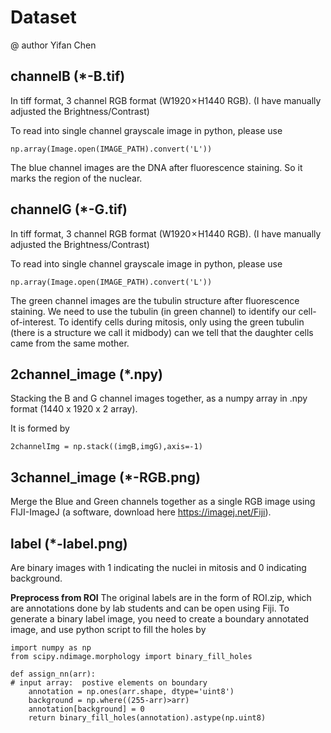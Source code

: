 # Dataset 
@ author Yifan Chen

## channelB (*-B.tif)

In tiff format, 3 channel RGB format (W1920 × H1440 RGB). (I have manually adjusted the Brightness/Contrast)

To read into single channel grayscale image in python, please use 
```{r}
np.array(Image.open(IMAGE_PATH).convert('L'))
``` 

The blue channel images are the DNA after fluorescence staining. So it marks the region of the nuclear. 

## channelG (*-G.tif)

In tiff format, 3 channel RGB format (W1920 × H1440 RGB). (I have manually adjusted the Brightness/Contrast)

To read into single channel grayscale image in python, please use

```{r}
np.array(Image.open(IMAGE_PATH).convert('L'))
``` 

The green channel images are the tubulin structure after fluorescence staining. We need to use the tubulin (in green channel) to identify our cell-of-interest. To identify cells during mitosis, only using the green tubulin (there is a structure we call it midbody) can we tell that the daughter cells came from the same mother.


## 2channel_image (*.npy)

Stacking the B and G channel images together, as a numpy array in .npy format (1440 x 1920 x 2 array).

It is formed by 
```{r} 
2channelImg = np.stack((imgB,imgG),axis=-1)
```


## 3channel_image (*-RGB.png)

Merge the Blue and Green channels together as a single RGB image using FIJI-ImageJ (a software, download here https://imagej.net/Fiji).


## label (*-label.png)

Are binary images with 1 indicating the nuclei in mitosis and 0 indicating background.

**Preprocess from ROI** The original labels are in the form of ROI.zip, which are annotations done by lab students and can be open using Fiji. To generate a binary label image, you need to create a boundary annotated image, and use python script to fill the holes by 
```{r}
import numpy as np
from scipy.ndimage.morphology import binary_fill_holes

def assign_nn(arr): 
# input array:  postive elements on boundary 
    annotation = np.ones(arr.shape, dtype='uint8')
    background = np.where((255-arr)>arr)
    annotation[background] = 0
    return binary_fill_holes(annotation).astype(np.uint8)
```


